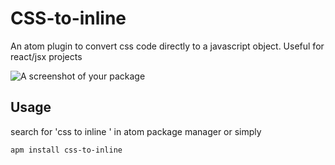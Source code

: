 # CSS-to-inline

An atom plugin to convert css code directly to a javascript object. Useful for react/jsx projects

![A screenshot of your package](http://i.giphy.com/3o85xJjvBxArQUcMbS.gif)

## Usage
search for 'css to inline ' in atom package manager
or simply
```
apm install css-to-inline
```
